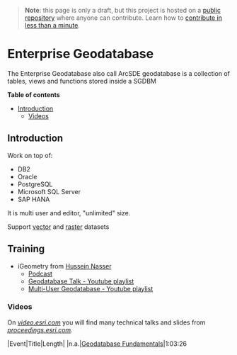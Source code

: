 > **Note**: this page is only a draft, but this project is hosted on a [public repository](https://github.com/hhkaos/awesome-arcgis) where anyone can contribute. Learn how to [contribute in less than a minute](https://github.com/hhkaos/awesome-arcgis/blob/master/CONTRIBUTING.md#contributions).

# Enterprise Geodatabase

The Enterprise Geodatabase also call ArcSDE geodatabase is a collection of tables, views and functions stored inside a SGDBM

<!-- START doctoc generated TOC please keep comment here to allow auto update -->
<!-- DON'T EDIT THIS SECTION, INSTEAD RE-RUN doctoc TO UPDATE -->
**Table of contents**

- [Introduction](#introduction)
  - [Videos](#videos)

<!-- END doctoc generated TOC please keep comment here to allow auto update -->

## Introduction

Work on top of:

* DB2
* Oracle
* PostgreSQL
* Microsoft SQL Server
* SAP HANA


It is multi user and editor, "unlimited" size.

Support [vector](../../../data-types/vector/README.md) and [raster](../../../data-types/raster/README.md) datasets

## Training

* iGeometry from [Hussein Nasser](https://www.linkedin.com/in/hnaser/)
    * [Podcast](https://open.spotify.com/show/55pPBm0l75K28dIqoHIQIc)
    * [Geodatabase Talk - Youtube playlist](https://www.youtube.com/playlist?list=PLQnljOFTspQVciJ4lvfuocOJcrvoaqPWu)
    * [Multi-User Geodatabase - Youtube playlist](https://www.youtube.com/playlist?list=PLQnljOFTspQWseiNSmOMgsR5lgugKg_KP)


### Videos

On [*video.esri.com*](http://video.esri.com/search/Geodatabase) you will find many technical talks and slides from [*proceedings.esri.com*](https://www.google.es/webhp?sourceid=chrome-instant&ion=1&espv=2&ie=UTF-8#q=site%3Aproceedings.esri.com%20Geodatabase).

|Event|Title|Length|
|n.a.|[Geodatabase Fundamentals](https://www.youtube.com/watch?v=ocSd7NxPvBg)|1:03:26
